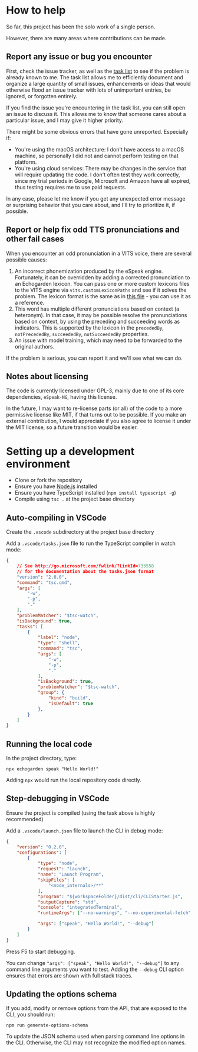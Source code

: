 # How to help

So far, this project has been the solo work of a single person.

However, there are many areas where contributions can be made.

## Report any issue or bug you encounter

First, check the issue tracker, as well as the [task list](Tasklist.md) to see if the problem is already known to me. The task list allows me to efficiently document and organize a large quantity of small issues, enhancements or ideas that would otherwise flood an issue tracker with lots of unimportant entries, be ignored, or forgotten entirely.

If you find the issue you're encountering in the task list, you can still open an issue to discuss it. This allows me to know that someone cares about a particular issue, and I may give it higher priority.

There might be some obvious errors that have gone unreported. Especially if:
* You're using the macOS architecture: I don't have access to a macOS machine, so personally I did not and cannot perform testing on that platform.
* You're using cloud services: There may be changes in the service that will require updating the code. I don't often test they work correctly, since my trial periods in Google, Microsoft and Amazon have all expired, thus testing requires me to use paid requests.

In any case, please let me know if you get any unexpected error message or surprising behavior that you care about, and I'll try to prioritize it, if possible.

## Report or help fix odd TTS pronunciations and other fail cases

When you encounter an odd pronunciation in a VITS voice, there are several possible causes:

1. An incorrect phonemization produced by the eSpeak engine. Fortunately, it can be overridden by adding a corrected pronunciation to an Echogarden lexicon. You can pass one or more custom lexicons files to the VITS engine via `vits.customLexiconPaths` and see if it solves the problem. The lexicon format is the same as in [this file](https://github.com/echogarden-project/echogarden/blob/main/data/lexicons/heteronyms.en.json) - you can use it as a reference.
1. This word has multiple different pronunciations based on context (a heteronym). In that case, it may be possible resolve the pronunciations based on context, by using the preceding and succeeding words as indicators. This is supported by the lexicon in the `precededBy`, `notPrecededBy`, `succeededBy`, `notSucceededBy` properties.
1. An issue with model training, which may need to be forwarded to the original authors.

If the problem is serious, you can report it and we'll see what we can do.

## Notes about licensing

The code is currently licensed under GPL-3, mainly due to one of its core dependencies, `eSpeak-NG`, having this license.

In the future, I may want to re-license parts (or all) of the code to a more permissive license like MIT, if that turns out to be possible. If you make an external contribution, I would appreciate if you also agree to license it under the MIT license, so a future transition would be easier.

# Setting up a development environment

* Clone or fork the repository
* Ensure you have [Node.js](https://nodejs.org/en/download) installed
* Ensure you have TypeScript installed (`npm install typescript -g`)
* Compile using `tsc .` at the project base directory

## Auto-compiling in VSCode

Create the `.vscode` subdirectory at the project base directory

Add a `.vscode/tasks.json` file to run the TypeScript compiler in watch mode:
```json
{
	// See http://go.microsoft.com/fwlink/?LinkId=733558
	// for the documentation about the tasks.json format
	"version": "2.0.0",
	"command": "tsc.cmd",
	"args": [
		"-w",
		"-p",
		"."
	],
	"problemMatcher": "$tsc-watch",
	"isBackground": true,
	"tasks": [
		{
			"label": "node",
			"type": "shell",
			"command": "tsc",
			"args": [
				"-w",
				"-p",
				"."
			],
			"isBackground": true,
			"problemMatcher": "$tsc-watch",
			"group": {
				"kind": "build",
				"isDefault": true
			},
		}
	]
}
```

## Running the local code

In the project directory, type:

```
npx echogarden speak "Hello World!"
```

Adding `npx` would run the local repository code directly.

## Step-debugging in VSCode

Ensure the project is compiled (using the task above is highly recommended)

Add a `.vscode/launch.json` file to launch the CLI in debug mode:

```json
{
	"version": "0.2.0",
	"configurations": [
		{
			"type": "node",
			"request": "launch",
			"name": "Launch Program",
			"skipFiles": [
				"<node_internals>/**"
			],
			"program": "${workspaceFolder}/dist/cli/CLIStarter.js",
			"outputCapture": "std",
			"console": "integratedTerminal",
			"runtimeArgs": ["--no-warnings", "--no-experimental-fetch", "--experimental-wasi-unstable-preview1", "--trace-uncaught"],

			"args": ["speak", "Hello World!", "--debug"]
		}
	]
}
```

Press F5 to start debugging.

You can change `"args": ["speak", "Hello World!", "--debug"]` to any command line arguments you want to test. Adding the `--debug` CLI option ensures that errors are shown with full stack traces.

## Updating the options schema

If you add, modify or remove options from the API, that are exposed to the CLI, you should run:

```
npm run generate-options-schema
```

To update the JSON schema used when parsing command line options in the CLI. Otherwise, the CLI may not recognize the modified option names.
